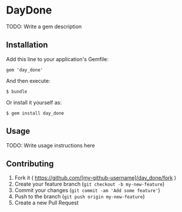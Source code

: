 # DayDone

TODO: Write a gem description

## Installation

Add this line to your application's Gemfile:

    gem 'day_done'

And then execute:

    $ bundle

Or install it yourself as:

    $ gem install day_done

## Usage

TODO: Write usage instructions here

## Contributing

1. Fork it ( https://github.com/[my-github-username]/day_done/fork )
2. Create your feature branch (`git checkout -b my-new-feature`)
3. Commit your changes (`git commit -am 'Add some feature'`)
4. Push to the branch (`git push origin my-new-feature`)
5. Create a new Pull Request
